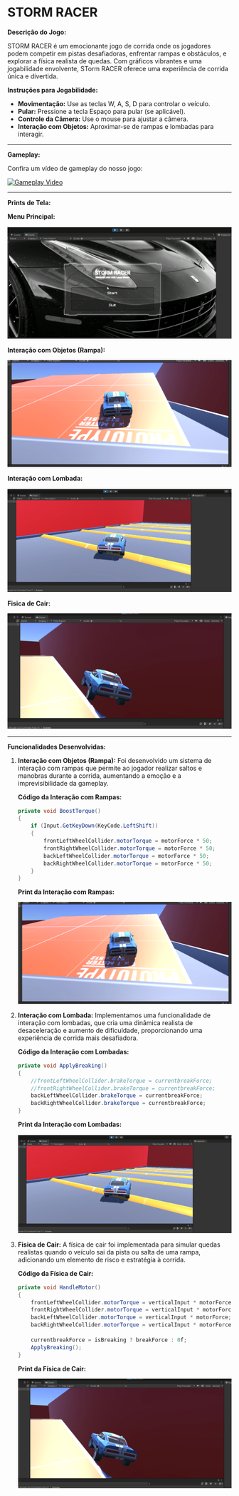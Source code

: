 
# STORM RACER

**Descrição do Jogo:**

STORM RACER é um emocionante jogo de corrida onde os jogadores podem competir em pistas desafiadoras, enfrentar rampas e obstáculos, e explorar a física realista de quedas. Com gráficos vibrantes e uma jogabilidade envolvente, STorm RACER oferece uma experiência de corrida única e divertida.

**Instruções para Jogabilidade:**

- **Movimentação:** Use as teclas W, A, S, D para controlar o veículo.
- **Pular:** Pressione a tecla Espaço para pular (se aplicável).
- **Controle da Câmera:** Use o mouse para ajustar a câmera.
- **Interação com Objetos:** Aproximar-se de rampas e lombadas para interagir.

---

**Gameplay:**

Confira um vídeo de gameplay do nosso jogo:

[![Gameplay Video](link_do_print_da_capa_do_video)](https://www.youtube.com/watch?v=link_do_video)

---

**Prints de Tela:**

**Menu Principal:**

![Menu Principal](/prints/menu.png)

**Interação com Objetos (Rampa):**

![Interação com Objetos (Rampa)](/prints/interacao_objetos(rampa).png)

**Interação com Lombada:**

![Interação com Lombada](/prints/interacao_lombada.png)

**Fisica de Cair:**

![Fisica de Cair](/prints/fisica_cair.png)

---

**Funcionalidades Desenvolvidas:**

1. **Interação com Objetos (Rampa):**
   Foi desenvolvido um sistema de interação com rampas que permite ao jogador realizar saltos e manobras durante a corrida, aumentando a emoção e a imprevisibilidade da gameplay.

   **Código da Interação com Rampas:**
   ```csharp
   private void BoostTorque()
   {
       if (Input.GetKeyDown(KeyCode.LeftShift))
       {
           frontLeftWheelCollider.motorTorque = motorForce * 50;
           frontRightWheelCollider.motorTorque = motorForce * 50;
           backLeftWheelCollider.motorTorque = motorForce * 50;
           backRightWheelCollider.motorTorque = motorForce * 50;
       }
   }
   ```

   **Print da Interação com Rampas:**

   ![Interação com Objetos (Rampa)](/prints/interacao_objetos(rampa).png)

2. **Interação com Lombada:**
   Implementamos uma funcionalidade de interação com lombadas, que cria uma dinâmica realista de desaceleração e aumento de dificuldade, proporcionando uma experiência de corrida mais desafiadora.

   **Código da Interação com Lombadas:**
   ```csharp
   private void ApplyBreaking()
   {
       //frontLeftWheelCollider.brakeTorque = currentbreakForce;
       //frontRightWheelCollider.brakeTorque = currentbreakForce;
       backLeftWheelCollider.brakeTorque = currentbreakForce;
       backRightWheelCollider.brakeTorque = currentbreakForce;
   }
   ```

   **Print da Interação com Lombadas:**

   ![Interação com Lombada](/prints/interacao_lombada.png)

3. **Fisica de Cair:**
   A física de cair foi implementada para simular quedas realistas quando o veículo sai da pista ou salta de uma rampa, adicionando um elemento de risco e estratégia à corrida.

   **Código da Física de Cair:**
   ```csharp
   private void HandleMotor()
   {
       frontLeftWheelCollider.motorTorque = verticalInput * motorForce;
       frontRightWheelCollider.motorTorque = verticalInput * motorForce;
       backLeftWheelCollider.motorTorque = verticalInput * motorForce;
       backRightWheelCollider.motorTorque = verticalInput * motorForce;

       currentbreakForce = isBreaking ? breakForce : 0f;
       ApplyBreaking();  
   }
   ```

   **Print da Física de Cair:**

   ![Fisica de Cair](/prints/fisica_cair.png)
